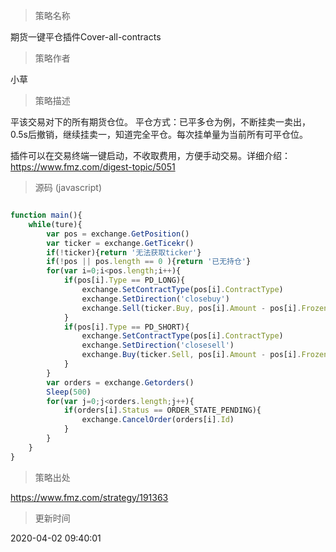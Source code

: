 
> 策略名称

期货一键平仓插件Cover-all-contracts

> 策略作者

小草

> 策略描述

平该交易对下的所有期货仓位。
平仓方式：已平多仓为例，不断挂卖一卖出，0.5s后撤销，继续挂卖一，知道完全平仓。每次挂单量为当前所有可平仓位。

插件可以在交易终端一键启动，不收取费用，方便手动交易。详细介绍：https://www.fmz.com/digest-topic/5051



> 源码 (javascript)

``` javascript

function main(){
    while(ture){
        var pos = exchange.GetPosition()
        var ticker = exchange.GetTicekr()
        if(!ticker){return '无法获取ticker'}
        if(!pos || pos.length == 0 ){return '已无持仓'}
        for(var i=0;i<pos.length;i++){
            if(pos[i].Type == PD_LONG){
                exchange.SetContractType(pos[i].ContractType)
                exchange.SetDirection('closebuy')
                exchange.Sell(ticker.Buy, pos[i].Amount - pos[i].FrozenAmount)
            }
            if(pos[i].Type == PD_SHORT){
                exchange.SetContractType(pos[i].ContractType)
                exchange.SetDirection('closesell')
                exchange.Buy(ticker.Sell, pos[i].Amount - pos[i].FrozenAmount)
            }
        }
        var orders = exchange.Getorders()
        Sleep(500)
        for(var j=0;j<orders.length;j++){
            if(orders[i].Status == ORDER_STATE_PENDING){
                exchange.CancelOrder(orders[i].Id)
            }
        }
    }
}

```

> 策略出处

https://www.fmz.com/strategy/191363

> 更新时间

2020-04-02 09:40:01
